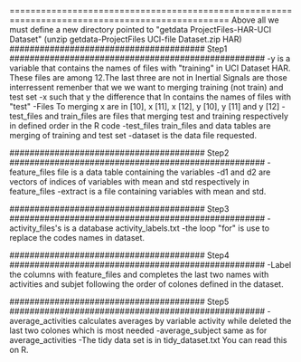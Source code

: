 ================================================================================================
Above all we must define a new directory pointed to "getdata ProjectFiles-HAR-UCI Dataset" (unzip getdata-ProjectFiles UCI-file Dataset.zip HAR)
####################################### Step1 ###################################################
-y is a variable that contains the names of files with "training" in UCI Dataset HAR. 
These files are among 12.The last three are not in Inertial Signals are those interressent remenber that we we want to merging training (not train) and test set 
-x such that y the difference that In contains the names of files with "test" 
-Files To merging x are in [10], x [11], x [12], y [10], y [11] and y [12] 
-test_files and train_files are files that merging test and training respectively in defined order in the R code 
-test_files train_files and data tables are merging of training and test set 
-dataset is the data file requested.

####################################### Step2 ###################################################
-feature_files file is a data table containing the variables 
-d1 and d2 are vectors of indices of variables with mean and std respectively in feature_files 
-extract is a file containing variables with mean and std.

####################################### Step3 ###################################################
-activity_files's is a database activity_labels.txt 
-the loop "for" is use to replace the codes names in dataset.

####################################### Step4 ###################################################
-Label the columns with feature_files and completes the last two names with activities and subjet 
following the order of colones defined in the dataset.

####################################### Step5 ###################################################
-average_activities calculates averages by variable activity while deleted the last two colones which is most needed 
-average_subject same as for average_activities 
-The tidy data set is in tidy_dataset.txt
You can read this on R. 
